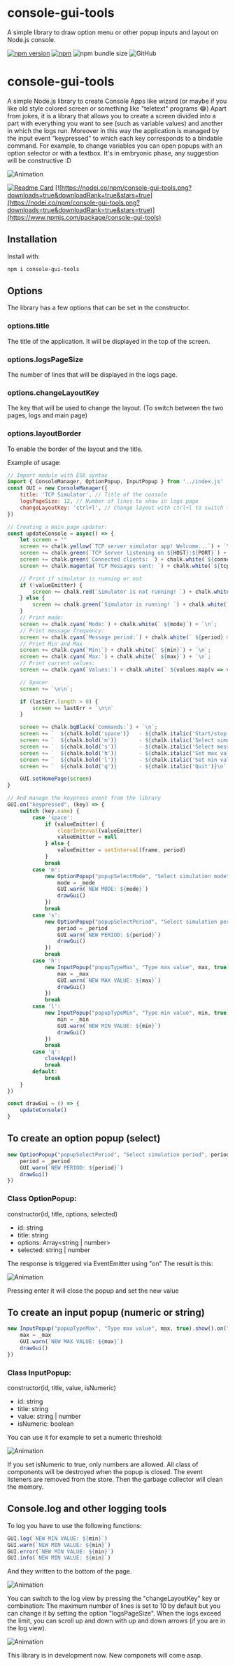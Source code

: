 # console-gui-tools
 A simple library to draw option menu or other popup inputs and layout on Node.js console.

[![npm version](https://badge.fury.io/js/console-gui-tools.svg)](https://npmjs.com/package/console-gui-tools) [![npm](https://img.shields.io/npm/dt/console-gui-tools)](https://npmjs.com/package/console-gui-tools) ![npm bundle size](https://img.shields.io/bundlephobia/min/console-gui-tools) ![GitHub](https://img.shields.io/github/license/elius94/console-gui-tools)

# console-gui-tools
A simple Node.js library to create Console Apps like wizard (or maybe if you like old style colored screen or something like "teletext" programs 😂)
Apart from jokes, it is a library that allows you to create a screen divided into a part with everything you want to see (such as variable values) and another in which the logs run.
Moreover in this way the application is managed by the input event "keypressed" to which each key corresponds to a bindable command.
For example, to change variables you can open popups with an option selector or with a textbox.
It's in embryonic phase, any suggestion will be constructive :D

![Animation](https://user-images.githubusercontent.com/14907987/162479866-e53f0634-8e96-4c23-9f32-ee920b7cdf2f.gif)


 [![Readme Card](https://github-readme-stats.vercel.app/api/pin/?username=elius94&repo=console-gui-tools&theme=github_dark&show_icons=true)](https://github.com/Elius94/console-gui-tools) [![https://nodei.co/npm/console-gui-tools.png?downloads=true&downloadRank=true&stars=true](https://nodei.co/npm/console-gui-tools.png?downloads=true&downloadRank=true&stars=true)](https://www.npmjs.com/package/console-gui-tools)

## Installation

Install with:
```sh
npm i console-gui-tools
```

## Options
The library has a few options that can be set in the constructor.

### options.title
The title of the application. It will be displayed in the top of the screen.

### options.logsPageSize
The number of lines that will be displayed in the logs page.

### options.changeLayoutKey
The key that will be used to change the layout. (To switch between the two pages, logs and main page)

### options.layoutBorder
To enable the border of the layout and the title.

Example of usage:
```js
// Import module with ES6 syntax
import { ConsoleManager, OptionPopup, InputPopup } from '../index.js'
const GUI = new ConsoleManager({
    title: 'TCP Simulator', // Title of the console
    logsPageSize: 12, // Number of lines to show in logs page
    changeLayoutKey: 'ctrl+l', // Change layout with ctrl+l to switch to the logs page
})

// Creating a main page updater:
const updateConsole = async() => {
    let screen = ""
    screen += chalk.yellow(`TCP server simulator app! Welcome...`) + `\n`
    screen += chalk.green(`TCP Server listening on ${HOST}:${PORT}`) + `\n`
    screen += chalk.green(`Connected clients: `) + chalk.white(`${connectedClients}\n`)
    screen += chalk.magenta(`TCP Messages sent: `) + chalk.white(`${tcpCounter}`) + `\n\n`

    // Print if simulator is running or not
    if (!valueEmitter) {
        screen += chalk.red(`Simulator is not running! `) + chalk.white(`press 'space' to start`) + `\n`
    } else {
        screen += chalk.green(`Simulator is running! `) + chalk.white(`press 'space' to stop`) + `\n`
    }
    // Print mode:
    screen += chalk.cyan(`Mode:`) + chalk.white(` ${mode}`) + `\n`;
    // Print message frequency:
    screen += chalk.cyan(`Message period:`) + chalk.white(` ${period} ms`) + `\n`;
    // Print Min and Max
    screen += chalk.cyan(`Min:`) + chalk.white(` ${min}`) + `\n`;
    screen += chalk.cyan(`Max:`) + chalk.white(` ${max}`) + `\n`;
    // Print current values:
    screen += chalk.cyan(`Values:`) + chalk.white(` ${values.map(v => v.toFixed(4)).join('   ')}`) + `\n`;

    // Spacer
    screen += `\n\n`;

    if (lastErr.length > 0) {
        screen += lastErr + `\n\n`
    }

    screen += chalk.bgBlack(`Commands:`) + `\n`;
    screen += `  ${chalk.bold('space')}   - ${chalk.italic('Start/stop simulator')}\n`;
    screen += `  ${chalk.bold('m')}       - ${chalk.italic('Select simulation mode')}\n`;
    screen += `  ${chalk.bold('s')}       - ${chalk.italic('Select message period')}\n`;
    screen += `  ${chalk.bold('h')}       - ${chalk.italic('Set max value')}\n`;
    screen += `  ${chalk.bold('l')}       - ${chalk.italic('Set min value')}\n`;
    screen += `  ${chalk.bold('q')}       - ${chalk.italic('Quit')}\n`;

    GUI.setHomePage(screen)
}

// And manage the keypress event from the library
GUI.on("keypressed", (key) => {
    switch (key.name) {
        case 'space':
            if (valueEmitter) {
                clearInterval(valueEmitter)
                valueEmitter = null
            } else {
                valueEmitter = setInterval(frame, period)
            }
            break
        case 'm':
            new OptionPopup("popupSelectMode", "Select simulation mode", modeList, mode).show().on("confirm", (_mode) => {
                mode = _mode
                GUI.warn(`NEW MODE: ${mode}`)
                drawGui()
            })
            break
        case 's':
            new OptionPopup("popupSelectPeriod", "Select simulation period", periodList, period).show().on("confirm", (_period) => {
                period = _period
                GUI.warn(`NEW PERIOD: ${period}`)
                drawGui()
            })
            break
        case 'h':
            new InputPopup("popupTypeMax", "Type max value", max, true).show().on("confirm", (_max) => {
                max = _max
                GUI.warn(`NEW MAX VALUE: ${max}`)
                drawGui()
            })
            break
        case 'l':
            new InputPopup("popupTypeMin", "Type min value", min, true).show().on("confirm", (_min) => {
                min = _min
                GUI.warn(`NEW MIN VALUE: ${min}`)
                drawGui()
            })
            break
        case 'q':
            closeApp()
            break
        default:
            break
    }
})

const drawGui = () => {
    updateConsole()
}

```

## To create an option popup (select)
```js
new OptionPopup("popupSelectPeriod", "Select simulation period", periodList, period).show().on("confirm", (_period) => {
    period = _period
    GUI.warn(`NEW PERIOD: ${period}`)
    drawGui()
})
```
### Class OptionPopup:
constructor(id, title, options, selected)
 - id: string
 - title: string
 - options: Array<string | number>
 - selected: string | number

The response is triggered via EventEmitter using "on"
The result is this:

![Animation](https://user-images.githubusercontent.com/14907987/162480195-b08b4a0b-5d10-4122-8bff-9210295aac1f.gif)

Pressing enter it will close the popup and set the new value

## To create an input popup (numeric or string)
```js
new InputPopup("popupTypeMax", "Type max value", max, true).show().on("confirm", (_max) => {
    max = _max
    GUI.warn(`NEW MAX VALUE: ${max}`)
    drawGui()
})
```

### Class InputPopup:
constructor(id, title, value, isNumeric)
 - id: string
 - title: string
 - value: string | number
 - isNumeric: boolean

You can use it for example to set a numeric threshold:

![Animation](https://user-images.githubusercontent.com/14907987/162480554-3e29513b-13d1-4d3f-bd16-09cba30db358.gif)

If you set isNumeric to true, only numbers are allowed.
All class of components will be destroyed when the popup is closed. The event listeners are removed from the store. Then the garbage collector will clean the memory.

## Console.log and other logging tools
To log you have to use the following functions:

```js
GUI.log(`NEW MIN VALUE: ${min}`)
GUI.warn(`NEW MIN VALUE: ${min}`)
GUI.error(`NEW MIN VALUE: ${min}`)
GUI.info(`NEW MIN VALUE: ${min}`)
```
And they written to the bottom of the page.

![Animation](https://user-images.githubusercontent.com/14907987/162482192-042d88e5-f810-4523-8f0d-1d87a573d1b1.gif)

You can switch to the log view by pressing the "changeLayoutKey" key or combination:
The maximum number of lines is set to 10 by default but you can change it by setting the option "logsPageSize".
When the logs exceed the limit, you can scroll up and down with up and down arrows (if you are in the log view).

![Animation](https://user-images.githubusercontent.com/14907987/162482410-bfe26922-88f5-46bd-8659-059fcc698cf8.gif)

This library is in development now. New componets will come asap.
